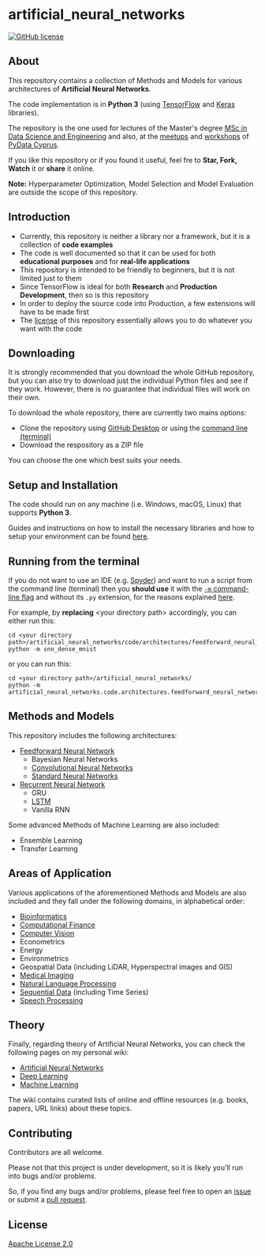 # artificial_neural_networks
[![GitHub license](https://img.shields.io/badge/license-Apache--2.0-blue.svg)](https://raw.githubusercontent.com/kourouklides/artificial_neural_networks/master/LICENSE)

## About
This repository contains a collection of Methods and Models for various architectures of __Artificial Neural Networks__.

The code implementation is in __Python 3__ (using [TensorFlow](https://www.tensorflow.org/) and [Keras](https://keras.io/) libraries).

The repository is the one used for lectures of the Master's degree [MSc in Data Science and Engineering](https://www.cut.ac.cy/faculties/fet/eecei/module-description/modules-msc-data-science-and-engineering/?languageId=1) and also, at the [meetups](https://github.com/PyDataCyprus/meetups) and [workshops](https://github.com/PyDataCyprus/workshops) of [PyData Cyprus](https://www.meetup.com/PyDataCyprus/).

If you like this repository or if you found it useful, feel fre to __Star, Fork, Watch__ it or __share__ it online.

__Note:__ Hyperparameter Optimization, Model Selection and Model Evaluation are outside the scope of this repository.

## Introduction

* Currently, this repository is neither a library nor a framework, but it is a collection of __code examples__
* The code is well documented so that it can be used for both __educational purposes__ and for __real-life applications__
* This repository is intended to be friendly to beginners, but it is not limited just to them
* Since TensorFlow is ideal for both __Research__ and __Production Development__, then so is this repository
* In order to deploy the source code into Production, a few extensions will have to be made first
* The [license](LICENSE) of this repository essentially allows you to do whatever you want with the code

## Downloading
It is strongly recommended that you download the whole GitHub repository, but you can also try to download just the individual Python files and see if they work. However, there is no guarantee that individual files will work on their own.

To download the whole repository, there are currently two mains options:
* Clone the repository using [GitHub Desktop](https://desktop.github.com/) or using the [command line (terminal)](https://help.github.com/articles/cloning-a-repository/)
* Download the respository as a ZIP file

You can choose the one which best suits your needs.

## Setup and Installation
The code should run on any machine (i.e. Windows, macOS, Linux) that supports __Python 3__.

Guides and instructions on how to install the necessary libraries and how to setup your environment can be found [here](setup/README.md).

## Running from the terminal

If you do not want to use an IDE (e.g. [Spyder](https://www.spyder-ide.org/)) and want to run a script from the command line (terminal) then you __should use__ it with the [``-m`` command-line flag](https://docs.python.org/3.6/using/cmdline.html#cmdoption-m) and without its ``.py`` extension, for the reasons explained [here](https://stackoverflow.com/questions/22241420/execution-of-python-code-with-m-option-or-not).

For example, by __replacing__ \<your directory path> accordingly, you can either run this:

    cd <your directory path>/artificial_neural_networks/code/architectures/feedforward_neural_networks/standard_neural_networks/
    python -m snn_dense_mnist

or you can run this:

    cd <your directory path>/artificial_neural_networks/
    python -m artificial_neural_networks.code.architectures.feedforward_neural_networks.standard_neural_networks.snn_dense_mnist


## Methods and Models
This repository includes the following architectures:

- [Feedforward Neural Network](code/architectures/feedforward_neural_networks)
  - Bayesian Neural Networks
  - [Convolutional Neural Networks](code/architectures/feedforward_neural_networks/convolutional_neural_networks)
  - [Standard Neural Networks](code/architectures/feedforward_neural_networks/standard_neural_networks)
- [Recurrent Neural Network](code/architectures/recurrent_neural_networks)
  - GRU
  - [LSTM](code/architectures/recurrent_neural_networks/LSTM/)
  - Vanilla RNN

Some advanced Methods of Machine Learning are also included:

- Ensemble Learning
- Transfer Learning

## Areas of Application
Various applications of the aforementioned Methods and Models are also included and they fall under the following domains, in alphabetical order:

- [Bioinformatics](code/applications/bioinformatics)
- [Computational Finance](code/applications/computational_finance)
- [Computer Vision](code/applications/computer_vision)
- Econometrics
- Energy
- Environmetrics
- Geospatial Data (including LiDAR, Hyperspectral images and GIS)
- [Medical Imaging](code/applications/medical_imaging)
- [Natural Language Processing](code/applications/natural_language_processing)
- [Sequential Data](code/applications/sequential_data) (including Time Series)
- [Speech Processing](code/applications/speech_processing)

## Theory
Finally, regarding theory of Artificial Neural Networks, you can check the following pages on my personal wiki:

- [Artificial Neural Networks](https://wiki.kourouklides.com/wiki/Artificial_Neural_Network)
- [Deep Learning](https://wiki.kourouklides.com/wiki/Deep_Learning)
- [Machine Learning](https://wiki.kourouklides.com/wiki/Machine_Learning)

The wiki contains curated lists of online and offline resources (e.g. books, papers, URL links) about these topics.

## Contributing

Contributors are all welcome.

Please not that this project is under development, so it is likely you'll run into bugs and/or problems.

So, if you find any bugs and/or problems, please feel free to open an [issue](https://github.com/kourouklides/artificial_neural_networks/issues) or submit a [pull request](https://github.com/kourouklides/artificial_neural_networks/pulls).

## License

[Apache License 2.0](LICENSE)

